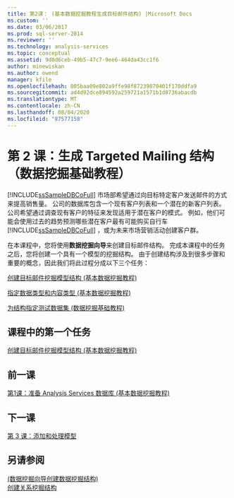 ```yaml
---
title: 第2课： (基本数据挖掘教程生成目标邮件结构) |Microsoft Docs
ms.custom: ''
ms.date: 03/06/2017
ms.prod: sql-server-2014
ms.reviewer: ''
ms.technology: analysis-services
ms.topic: conceptual
ms.assetid: 9d0d6ceb-49b5-47c7-9ee6-464da43cc1f6
author: minewiskan
ms.author: owend
manager: kfile
ms.openlocfilehash: 005baa09e802a9ffe98f87239070401f170ddfa9
ms.sourcegitcommit: ad4d92dce894592a259721a1571b1d8736abacdb
ms.translationtype: MT
ms.contentlocale: zh-CN
ms.lasthandoff: 08/04/2020
ms.locfileid: "87577158"
---
```

# <a name="lesson-2-building-a-targeted-mailing-structure-basic-data-mining-tutorial"></a>第 2 课：生成 Targeted Mailing 结构（数据挖掘基础教程）
  [!INCLUDE[ssSampleDBCoFull](../includes/sssampledbcofull-md.md)] 市场部希望通过向目标特定客户发送邮件的方式来提高销售量。 公司的数据库包含一个现有客户列表和一个潜在的新客户列表。 公司希望通过调查现有客户的特征来发现适用于潜在客户的模式。 例如，他们可能会使用过去的趋势预测哪些潜在客户最有可能购买自行车 [!INCLUDE[ssSampleDBCoFull](../includes/sssampledbcofull-md.md)] ，或为未来市场营销活动创建客户群。  
  
 在本课程中，您将使用**数据挖掘向导**来创建目标邮件结构。 完成本课程中的任务之后，您将创建一个具有一个模型的挖掘结构。 由于创建结构涉及到很多步骤和重要的概念，因此我们将此过程分成以下三个任务：  
  
 [创建目标邮件挖掘模型结构 &#40;基本数据挖掘教程&#41;](../../2014/tutorials/creating-a-targeted-mailing-mining-model-structure-basic-data-mining-tutorial.md)  
  
 [指定数据类型和内容类型 &#40;基本数据挖掘教程&#41;](../../2014/tutorials/specifying-the-data-type-and-content-type-basic-data-mining-tutorial.md)  
  
 [为结构指定测试数据集 &#40;数据挖掘基础教程&#41;](../../2014/tutorials/specifying-a-testing-data-set-for-the-structure-basic-data-mining-tutorial.md)  
  
## <a name="first-task-in-lesson"></a>课程中的第一个任务  
 [创建目标邮件挖掘模型结构 &#40;基本数据挖掘教程&#41;](../../2014/tutorials/creating-a-targeted-mailing-mining-model-structure-basic-data-mining-tutorial.md)  
  
## <a name="previous-lesson"></a>前一课  
 [第1课：准备 Analysis Services 数据库 &#40;基本数据挖掘教程&#41;](../../2014/tutorials/lesson-1-preparing-the-analysis-services-database-basic-data-mining-tutorial.md)  
  
## <a name="next--lesson"></a>下一课  
 [第 3 课：添加和处理模型](../../2014/tutorials/lesson-3-adding-and-processing-models.md)  
  
## <a name="see-also"></a>另请参阅  
 [&#40;数据挖掘向导创建数据挖掘结构&#41;](../../2014/analysis-services/create-the-data-mining-structure-data-mining-wizard.md)   
 [创建关系挖掘结构](../../2014/analysis-services/data-mining/create-a-relational-mining-structure.md)  
  
  
